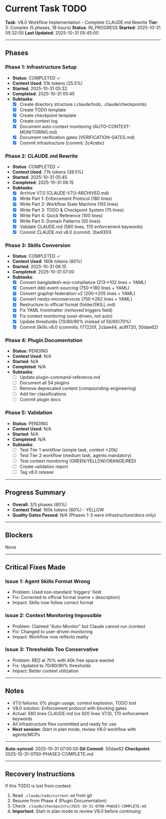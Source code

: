 # Current Task TODO

**Task**: V8.0 Workflow Implementation - Complete CLAUDE.md Rewrite
**Tier**: 3: Complex (5 phases, 18 hours)
**Status**: IN_PROGRESS
**Started**: 2025-10-31 05:32:00
**Last Updated**: 2025-10-31 05:45:00

---

## Phases

### Phase 1: Infrastructure Setup
- **Status**: COMPLETED ✓
- **Context Used**: 51k tokens (25.5%)
- **Started**: 2025-10-31 05:32
- **Completed**: 2025-10-31 05:45
- **Subtasks**:
  - [x] Create directory structure (.claude/todo, .claude/checkpoints)
  - [x] Create TODO template
  - [x] Create checkpoint template
  - [x] Create context log
  - [x] Document auto-context monitoring (AUTO-CONTEXT-MONITORING.md)
  - [x] Document verification gates (VERIFICATION-GATES.md)
  - [x] Commit infrastructure (commit: 2c4cebc)

### Phase 2: CLAUDE.md Rewrite
- **Status**: COMPLETED ✓
- **Context Used**: 77k tokens (38.5%)
- **Started**: 2025-10-31 05:45
- **Completed**: 2025-10-31 06:15
- **Subtasks**:
  - [x] Archive V7.0 (CLAUDE-V7.0-ARCHIVED.md)
  - [x] Write Part 1: Enforcement Protocol (180 lines)
  - [x] Write Part 2: Workflow State Machine (155 lines)
  - [x] Write Part 3: TODO & Checkpoint System (75 lines)
  - [x] Write Part 4: Quick Reference (100 lines)
  - [x] Write Part 5: Domain Patterns (50 lines)
  - [x] Validate CLAUDE.md (580 lines, 170 enforcement keywords)
  - [x] Commit CLAUDE.md v8.0 (commit: 2be9351)

### Phase 3: Skills Conversion
- **Status**: COMPLETED ✓
- **Context Used**: 160k tokens (80%)
- **Started**: 2025-10-31 06:15
- **Completed**: 2025-10-31 07:00
- **Subtasks**:
  - [x] Convert bangladesh-erp-compliance (213→102 lines + YAML)
  - [x] Convert ddd-event-sourcing (750→180 lines + YAML)
  - [x] Convert graphql-federation-v2 (200→205 lines + YAML)
  - [x] Convert nestjs-microservices (750→262 lines + YAML)
  - [x] Restructure to official format (folder/SKILL.md)
  - [x] Fix YAML frontmatter (removed triggers field)
  - [x] Fix context monitoring (user-driven, not auto)
  - [x] Update thresholds (70/80/90% instead of 50/60/70%)
  - [x] Commit Skills v8.0 (commits: f77220f, 2cbae44, ac8f720, 50dae62)

### Phase 4: Plugin Documentation
- **Status**: PENDING
- **Context Used**: N/A
- **Started**: N/A
- **Completed**: N/A
- **Subtasks**:
  - [ ] Update plugin-command-reference.md
  - [ ] Document all 54 plugins
  - [ ] Remove deprecated content (compounding-engineering)
  - [ ] Add tier classifications
  - [ ] Commit plugin docs

### Phase 5: Validation
- **Status**: PENDING
- **Context Used**: N/A
- **Started**: N/A
- **Completed**: N/A
- **Subtasks**:
  - [ ] Test Tier 1 workflow (simple task, context <20k)
  - [ ] Test Tier 2 workflow (medium task, agents mandatory)
  - [ ] Test context monitoring (GREEN/YELLOW/ORANGE/RED)
  - [ ] Create validation report
  - [ ] Tag v8.0 release

---

## Progress Summary

- **Overall**: 3/5 phases (60%)
- **Context Total**: 160k tokens (80%) - YELLOW
- **Quality Gates Passed**: N/A (Phases 1-3 were infrastructure/docs only)

---

## Blockers

None

---

## Critical Fixes Made

### Issue 1: Agent Skills Format Wrong
- Problem: Used non-standard 'triggers' field
- Fix: Corrected to official format (name + description)
- Impact: Skills now follow correct format

### Issue 2: Context Monitoring Impossible
- Problem: Claimed "Auto-Monitor" but Claude cannot run /context
- Fix: Changed to user-driven monitoring
- Impact: Workflow now reflects reality

### Issue 3: Thresholds Too Conservative
- Problem: RED at 70% with 40k free space wasted
- Fix: Updated to 70/80/90% thresholds
- Impact: Better context utilization

---

## Notes

- V7.0 failures: 0% plugin usage, context explosion, TODO lost
- V8.0 solution: Enforcement protocol with blocking gates
- Actual: 580 lines CLAUDE.md (vs 920 lines V7.0), 170 enforcement keywords
- All infrastructure files committed and ready for use
- **Next session**: Start in plan mode, review V8.0 workflow with agents/MCPs

---

**Auto-synced**: 2025-10-31 07:00:00
**Git Commit**: 50dae62
**Checkpoint**: 2025-10-31-0700-PHASE3-COMPLETE.md

---

## Recovery Instructions

If this TODO is lost from context:
1. Read `.claude/todo/current.md` from git
2. Resume from Phase 4 (Plugin Documentation)
3. Check `.claude/checkpoints/2025-10-31-0700-PHASE3-COMPLETE.md`
4. **Important**: Start in plan mode to review V8.0 before continuing
